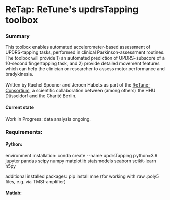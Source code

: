 # ReTap: ReTune's updrsTapping toolbox

### Summary
This toolbox enables automated accelerometer-based assessment of UPDRS-tapping tasks, performed in clinical Parkinson-assessment routines.
The toolbox will provide 1) an automated prediction of UPDRS-subscore of a 10-second fingertapping task, and 2) provide detailed movement
features which can help the clinician or researcher to assess motor performance and bradykinesia.
<br><br>Written by Rachel Spooner and Jeroen Habets as part of the <a href="https://sfb-retune.de">ReTune-Consortium</a>, a scientific collaboration between (among others) the HHU Düsseldorf and the Charité Berlin.

#### Current state
Work in Progress: data analysis ongoing.

### Requirements:

#### Python:
environment installation:
<c>conda create --name updrsTapping python=3.9 jupyter pandas scipy numpy matplotlib statsmodels seaborn scikit-learn h5py</c>

additional installed packages:
<c>pip install mne</c> (for working with raw .poly5 files, e.g. via TMSI-amplifier)

#### Matlab:
